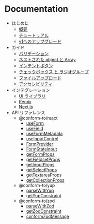 # Documentation

- はじめに
    - [概要](./overview.md)
    - [チュートリアル](./tutorial.md)
    - [v1へのアップグレード](./upgrading-v1.md)
- ガイド
    - [バリデーション](./validation.md)
    - [ネストされた object と Array](./complex-structures.md)
    - [インテントボタン](./intent-button.md)
    - [チェックボックス と ラジオグループ](./checkbox-and-radio-group.md)
    - [ファイルアップロード](./file-upload.md)
    - [アクセシビリティ](./accessibility.md)
- インテグレーション
    - [UI ライブラリ](./integration/ui-libraries.md)
    - [Remix](./integration/remix.md)
    - [Next.js](./integration/nextjs.md)
- API リファレンス
    - @conform-to/react
        - [useForm](./api/react/useForm.md)
        - [useField](./api/react/useField.md)
        - [useFormMetadata](./api/react/useFormMetadata.md)
        - [useInputControl](./api/react/useInputControl.md)
        - [FormProvider](./api/react/FormProvider.md)
        - [FormStateInput](./api/react/FormStateInput.md)
        - [getFormProps](./api/react/getFormProps.md)
        - [getFieldsetProps](./api/react/getFieldsetProps.md)
        - [getInputProps](./api/react/getInputProps.md)
        - [getSelectProps](./api/react/getSelectProps.md)
        - [getTextareaProps](./api/react/getTextareaProps.md)
        - [getCollectionProps](./api/react/getButtonProps.md)
    - @conform-to/yup
        - [parseWithYup](./api/yup/parseWithYup.md)
        - [getYupConstraint](./api/yup/getYupConstraint.md)
    - @conform-to/zod
        - [parseWithZod](./api/zod/parseWithZod.md)
        - [getZodConstraint](./api/zod/getZodConstraint.md)
        - [conformZodMessage](./api/zod/conformZodMessage.md)
